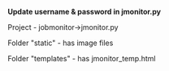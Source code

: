**Update username & password in jmonitor.py**

Project - jobmonitor->jmonitor.py

Folder "static" - has image files

Folder "templates" - has jmonitor_temp.html



